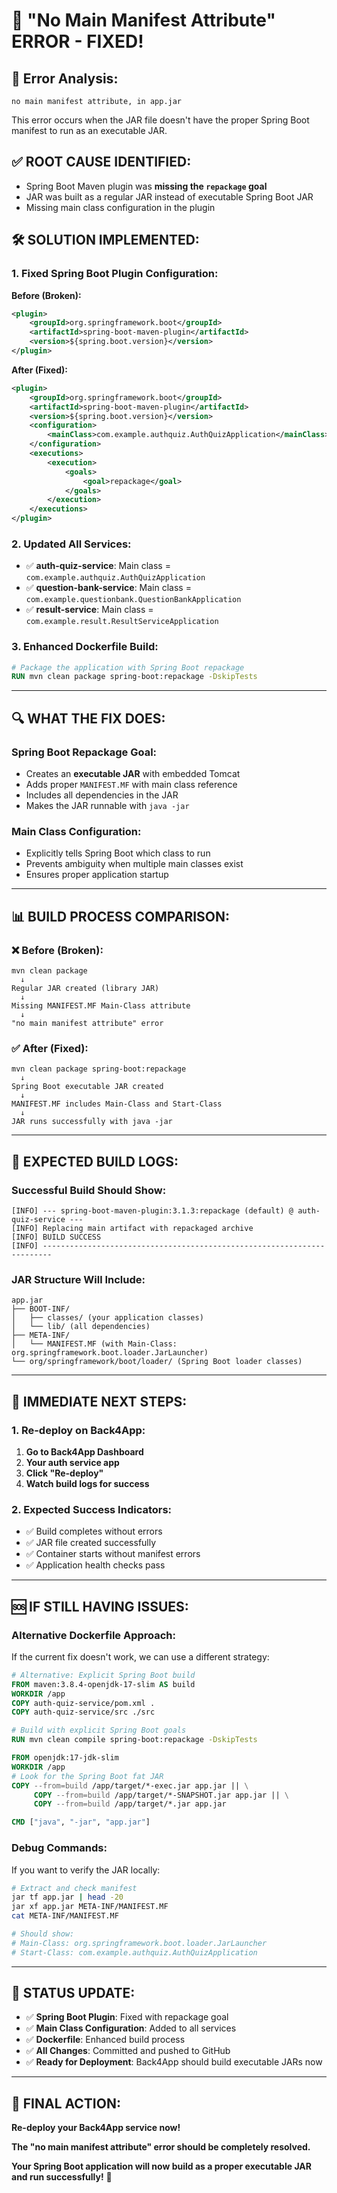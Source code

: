 # 🔧 **"No Main Manifest Attribute" ERROR - FIXED!**

## 🚨 **Error Analysis:**
```
no main manifest attribute, in app.jar
```

This error occurs when the JAR file doesn't have the proper Spring Boot manifest to run as an executable JAR.

## ✅ **ROOT CAUSE IDENTIFIED:**
- Spring Boot Maven plugin was **missing the `repackage` goal**
- JAR was built as a regular JAR instead of executable Spring Boot JAR
- Missing main class configuration in the plugin

## 🛠️ **SOLUTION IMPLEMENTED:**

### **1. Fixed Spring Boot Plugin Configuration:**

**Before (Broken):**
```xml
<plugin>
    <groupId>org.springframework.boot</groupId>
    <artifactId>spring-boot-maven-plugin</artifactId>
    <version>${spring.boot.version}</version>
</plugin>
```

**After (Fixed):**
```xml
<plugin>
    <groupId>org.springframework.boot</groupId>
    <artifactId>spring-boot-maven-plugin</artifactId>
    <version>${spring.boot.version}</version>
    <configuration>
        <mainClass>com.example.authquiz.AuthQuizApplication</mainClass>
    </configuration>
    <executions>
        <execution>
            <goals>
                <goal>repackage</goal>
            </goals>
        </execution>
    </executions>
</plugin>
```

### **2. Updated All Services:**
- ✅ **auth-quiz-service**: Main class = `com.example.authquiz.AuthQuizApplication`
- ✅ **question-bank-service**: Main class = `com.example.questionbank.QuestionBankApplication`
- ✅ **result-service**: Main class = `com.example.result.ResultServiceApplication`

### **3. Enhanced Dockerfile Build:**
```dockerfile
# Package the application with Spring Boot repackage
RUN mvn clean package spring-boot:repackage -DskipTests
```

---

## 🔍 **WHAT THE FIX DOES:**

### **Spring Boot Repackage Goal:**
- Creates an **executable JAR** with embedded Tomcat
- Adds proper `MANIFEST.MF` with main class reference
- Includes all dependencies in the JAR
- Makes the JAR runnable with `java -jar`

### **Main Class Configuration:**
- Explicitly tells Spring Boot which class to run
- Prevents ambiguity when multiple main classes exist
- Ensures proper application startup

---

## 📊 **BUILD PROCESS COMPARISON:**

### **❌ Before (Broken):**
```
mvn clean package
  ↓
Regular JAR created (library JAR)
  ↓
Missing MANIFEST.MF Main-Class attribute
  ↓
"no main manifest attribute" error
```

### **✅ After (Fixed):**
```
mvn clean package spring-boot:repackage
  ↓
Spring Boot executable JAR created
  ↓
MANIFEST.MF includes Main-Class and Start-Class
  ↓
JAR runs successfully with java -jar
```

---

## 🎯 **EXPECTED BUILD LOGS:**

### **Successful Build Should Show:**
```
[INFO] --- spring-boot-maven-plugin:3.1.3:repackage (default) @ auth-quiz-service ---
[INFO] Replacing main artifact with repackaged archive
[INFO] BUILD SUCCESS
[INFO] ------------------------------------------------------------------------
```

### **JAR Structure Will Include:**
```
app.jar
├── BOOT-INF/
│   ├── classes/ (your application classes)
│   └── lib/ (all dependencies)
├── META-INF/
│   └── MANIFEST.MF (with Main-Class: org.springframework.boot.loader.JarLauncher)
└── org/springframework/boot/loader/ (Spring Boot loader classes)
```

---

## 🚀 **IMMEDIATE NEXT STEPS:**

### **1. Re-deploy on Back4App:**
1. **Go to Back4App Dashboard**
2. **Your auth service app**
3. **Click "Re-deploy"**
4. **Watch build logs for success**

### **2. Expected Success Indicators:**
- ✅ Build completes without errors
- ✅ JAR file created successfully
- ✅ Container starts without manifest errors
- ✅ Application health checks pass

---

## 🆘 **IF STILL HAVING ISSUES:**

### **Alternative Dockerfile Approach:**
If the current fix doesn't work, we can use a different strategy:

```dockerfile
# Alternative: Explicit Spring Boot build
FROM maven:3.8.4-openjdk-17-slim AS build
WORKDIR /app
COPY auth-quiz-service/pom.xml .
COPY auth-quiz-service/src ./src

# Build with explicit Spring Boot goals
RUN mvn clean compile spring-boot:repackage -DskipTests

FROM openjdk:17-jdk-slim
WORKDIR /app
# Look for the Spring Boot fat JAR
COPY --from=build /app/target/*-exec.jar app.jar || \
     COPY --from=build /app/target/*-SNAPSHOT.jar app.jar || \
     COPY --from=build /app/target/*.jar app.jar

CMD ["java", "-jar", "app.jar"]
```

### **Debug Commands:**
If you want to verify the JAR locally:
```bash
# Extract and check manifest
jar tf app.jar | head -20
jar xf app.jar META-INF/MANIFEST.MF
cat META-INF/MANIFEST.MF

# Should show:
# Main-Class: org.springframework.boot.loader.JarLauncher
# Start-Class: com.example.authquiz.AuthQuizApplication
```

---

## 🎉 **STATUS UPDATE:**

- ✅ **Spring Boot Plugin**: Fixed with repackage goal
- ✅ **Main Class Configuration**: Added to all services
- ✅ **Dockerfile**: Enhanced build process
- ✅ **All Changes**: Committed and pushed to GitHub
- ✅ **Ready for Deployment**: Back4App should build executable JARs now

---

## 🚀 **FINAL ACTION:**

**Re-deploy your Back4App service now!**

**The "no main manifest attribute" error should be completely resolved.** 

**Your Spring Boot application will now build as a proper executable JAR and run successfully!** 🎯
